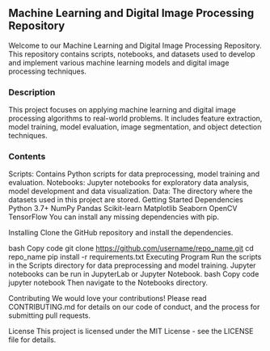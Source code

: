 ## Machine Learning and Digital Image Processing Repository
Welcome to our Machine Learning and Digital Image Processing Repository. This repository contains scripts, notebooks, and datasets used to develop and implement various machine learning models and digital image processing techniques.

### Description
This project focuses on applying machine learning and digital image processing algorithms to real-world problems. It includes feature extraction, model training, model evaluation, image segmentation, and object detection techniques.

### Contents
Scripts: Contains Python scripts for data preprocessing, model training and evaluation.
Notebooks: Jupyter notebooks for exploratory data analysis, model development and data visualization.
Data: The directory where the datasets used in this project are stored.
Getting Started
Dependencies
Python 3.7+
NumPy
Pandas
Scikit-learn
Matplotlib
Seaborn
OpenCV
TensorFlow
You can install any missing dependencies with pip.

Installing
Clone the GitHub repository and install the dependencies.

bash
Copy code
git clone https://github.com/username/repo_name.git
cd repo_name
pip install -r requirements.txt
Executing Program
Run the scripts in the Scripts directory for data preprocessing and model training.
Jupyter notebooks can be run in JupyterLab or Jupyter Notebook.
bash
Copy code
jupyter notebook
Then navigate to the Notebooks directory.

Contributing
We would love your contributions! Please read CONTRIBUTING.md for details on our code of conduct, and the process for submitting pull requests.

License
This project is licensed under the MIT License - see the LICENSE file for details.

